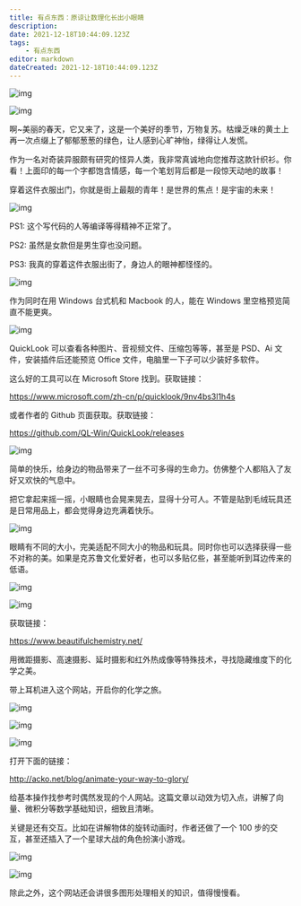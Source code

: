 ```yaml
---
title: 有点东西：原谅让数理化长出小眼睛
description:
date: 2021-12-18T10:44:09.123Z
tags:
    - 有点东西
editor: markdown
dateCreated: 2021-12-18T10:44:09.123Z
---
```


![img](https://i.loli.net/2021/10/05/X5IUZ8sk67l4dyN.jpg)

![img](https://i.loli.net/2021/10/06/SjgbvFz2NQowePt.png)

啊~美丽的春天，它又来了，这是一个美好的季节，万物复苏。枯燥乏味的黄土上再一次点缀上了郁郁葱葱的绿色，让人感到心旷神怡，绿得让人发慌。

作为一名对奇装异服颇有研究的怪异人类，我非常真诚地向您推荐这款针织衫。你看！上面印的每一个字都饱含情感，每一个笔划背后都是一段惊天动地的故事！

穿着这件衣服出门，你就是街上最靓的青年！是世界的焦点！是宇宙的未来！

![img](https://i.loli.net/2021/10/06/rZYFACxvzfin9pu.png)

PS1: 这个写代码的人等编译等得精神不正常了。

PS2: 虽然是女款但是男生穿也没问题。

PS3: 我真的穿着这件衣服出街了，身边人的眼神都怪怪的。

![img](https://i.loli.net/2021/10/06/KdyECva6gOrM28S.png)

作为同时在用 Windows 台式机和 Macbook 的人，能在 Windows 里空格预览简直不能更爽。

![img](https://i.loli.net/2021/10/06/zYmljyDEBpMRV6Q.png)

QuickLook 可以查看各种图片、音视频文件、压缩包等等，甚至是 PSD、Ai 文件，安装插件后还能预览 Office 文件，电脑里一下子可以少装好多软件。

这么好的工具可以在 Microsoft Store 找到。获取链接：

<https://www.microsoft.com/zh-cn/p/quicklook/9nv4bs3l1h4s>

或者作者的 Github 页面获取。获取链接：

<https://github.com/QL-Win/QuickLook/releases>

![img](https://i.loli.net/2021/10/06/AobsP4x2MzQYO9K.png)

简单的快乐，给身边的物品带来了一丝不可多得的生命力。仿佛整个人都陷入了友好又欢快的气息中。

把它拿起来摇一摇，小眼睛也会晃来晃去，显得十分可人。不管是贴到毛绒玩具还是日常用品上，都会觉得身边充满着快乐。

![img](https://i.loli.net/2021/10/06/zCIZFB27fHmUYAx.png)

眼睛有不同的大小，完美适配不同大小的物品和玩具。同时你也可以选择获得一些不对称的美。如果是克苏鲁文化爱好者，也可以多贴亿些，甚至能听到耳边传来的低语。

![img](https://i.loli.net/2021/10/06/sVCExGaDmIUcwuW.png)

![img](https://i.loli.net/2021/10/06/7hKUNLcj8SsqRfV.png)

获取链接：

<https://www.beautifulchemistry.net/>

用微距摄影、高速摄影、延时摄影和红外热成像等特殊技术，寻找隐藏维度下的化学之美。

带上耳机进入这个网站，开启你的化学之旅。

![img](https://i.loli.net/2021/10/06/mMwGX2vzLlbuY36.png)

![img](https://i.loli.net/2021/10/06/ydF79gJ56akeSnt.jpg)

![img](https://i.loli.net/2021/10/06/W5slXO6vDMQG34I.png)

打开下面的链接：

<http://acko.net/blog/animate-your-way-to-glory/>

给基本操作找参考时偶然发现的个人网站。这篇文章以动效为切入点，讲解了向量、微积分等数学基础知识，细致且清晰。

关键是还有交互。比如在讲解物体的旋转动画时，作者还做了一个 100 步的交互，甚至还插入了一个星球大战的角色扮演小游戏。

![img](https://i.loli.net/2021/10/06/4GCJsXEV2BfwZoL.gif)

![img](https://i.loli.net/2021/10/06/SEwQNthAL34qZvc.png)

除此之外，这个网站还会讲很多图形处理相关的知识，值得慢慢看。
